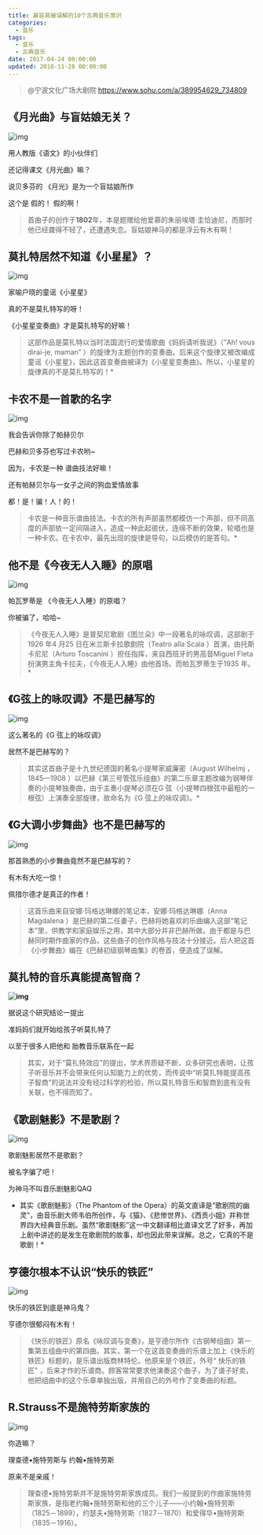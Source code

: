```yaml
---
title: 最容易被误解的10个古典音乐常识
categories:
  - 音乐
tags:
  - 音乐
  - 古典音乐
date: 2017-04-24 00:00:00
updated: 2018-11-28 00:00:00
---
```


> @宁波文化广场大剧院 https://www.sohu.com/a/389954629_734809

## 《月光曲》与盲姑娘无关？

![img](http://5b0988e595225.cdn.sohucs.com/images/20200421/2fde5c89a9ce446c8ea71468b3adae06.jpeg)

用人教版《语文》的小伙伴们

还记得课文《月光曲》嘛？

说贝多芬的 《月光》是为一个盲姑娘所作

这个是 假的！ 假的啊！

> 首曲子的创作于**1802**年，本是题赠给他爱慕的朱丽埃塔·圭恰迪尼，而那时他已经聋得不轻了，还遭遇失恋。盲姑娘神马的都是浮云有木有啊！

## **莫扎特居然不知道《小星星》？**

![img](http://5b0988e595225.cdn.sohucs.com/images/20200421/de355fa9670d43ba8932170702f0c472.jpeg)

家喻户晓的童谣《小星星》

真的不是莫扎特写的呀！

《小星星变奏曲》才是莫扎特写的好嘛！

> 这部作品是莫扎特以当时法国流行的爱情歌曲《妈妈请听我说》（“Ah! vous dirai-je, maman” ）的旋律为主题创作的变奏曲。后来这个旋律又被改编成童谣《小星星》，因此这首变奏曲被译为《小星星变奏曲》。所以，小星星的旋律真的不是莫扎特写的！*

## **卡农不是一首歌的名字**

![img](http://5b0988e595225.cdn.sohucs.com/images/20200421/57a7d7bd6eda43fe9eedf5fb360a4af2.jpeg)

我会告诉你除了帕赫贝尔

巴赫和贝多芬也写过卡农哟~

因为，卡农是一种 谱曲技法好嘛！

还有帕赫贝尔与一女子之间的狗血爱情故事

都！是！骗！人！的！

> 卡农是一种音乐谱曲技法。卡农的所有声部虽然都模仿一个声部，但不同高度的声部依一定间隔进入，造成一种此起彼伏，连绵不断的效果，轮唱也是一种卡农。在卡农中，最先出现的旋律是导句，以后模仿的是答句。*

## **他不是《今夜无人入睡》的原唱**

![img](http://5b0988e595225.cdn.sohucs.com/images/20200421/c03e9cec9f264c449fb01421a5073e3e.jpeg)

帕瓦罗蒂是 《今夜无人入睡》的原唱？

你被骗了，哈哈~

> 《今夜无人入睡》是普契尼歌剧《图兰朵》中一段著名的咏叹调，这部剧于1926 年4 月25 日在米兰斯卡拉歌剧院（Teatro alla Scala ）首演，由托斯卡尼尼（Arturo Toscanini ）担任指挥，来自西班牙的男高音Miguel Fleta 扮演男主角卡拉夫，《今夜无人入睡》由他首场。而帕瓦罗蒂生于1935 年。*

## **《G弦上的咏叹调》不是巴赫写的**

![img](http://5b0988e595225.cdn.sohucs.com/images/20200421/066e97ebafe74d7c91d575535dc450fd.jpeg)

这么著名的《G 弦上的咏叹调》

居然不是巴赫写的？

> 其实这首曲子是十九世纪德国的著名小提琴家威廉密（August Wilhelmj ，1845—1908 ）以巴赫《第三号管弦乐组曲》的第二乐章主题改编为钢琴伴奏的小提琴独奏曲，由于主奏小提琴必须在G 弦（小提琴四根弦中最粗的一根弦）上演奏全部旋律，故命名为《G 弦上的咏叹调》。*

## **《G大调小步舞曲》也不是巴赫写的**

![img](http://5b0988e595225.cdn.sohucs.com/images/20200421/63b471fb249f4f0f8c508a7d87db26a4.jpeg)

那首熟悉的小步舞曲竟然不是巴赫写的？

有木有大吃一惊！

佩措尔德才是真正的作者！

> 这首乐曲来自安娜·玛格达琳娜的笔记本，安娜·玛格达琳娜（Anna Magdalena ）是巴赫的第二任妻子，巴赫将她喜欢的乐曲编入这部“笔记本”里，供教学和家庭娱乐之用，其中大部分并非巴赫所做。由于都是与巴赫同时期作曲家的作品，这些曲子的创作风格与技法十分接近。后人把这首《小步舞曲》编在《巴赫初级钢琴曲集》的卷首，便造成了误解。

## **莫扎特的音乐真能提高智商？**

**![img](http://5b0988e595225.cdn.sohucs.com/images/20200421/6293c5038c094921a4be12a34485c167.jpeg)**

据说这个研究结论一提出

准妈妈们就开始给孩子听莫扎特了

以至于很多人把他和 胎教音乐联系在一起

> 其实，对于“莫扎特效应”的提出，学术界质疑不断，众多研究也表明，让孩子听音乐并不会带来任何认知能力上的优势，而传说中“听莫扎特能提高孩子智商”的说法并没有经过科学的检验，所以莫扎特音乐和智商到底有没有关联，也不得而知了。

## 《歌剧魅影》不是歌剧？

![img](http://5b0988e595225.cdn.sohucs.com/images/20200421/ef529d42c22a4df5878609b49e2003df.jpeg)

歌剧魅影居然不是歌剧？

被名字骗了吧！

为神马不叫音乐剧魅影QAQ

* 其实《歌剧魅影》（The Phantom of the Opera）的英文直译是“歌剧院的幽灵”，由音乐剧大师韦伯所创作，与《猫》、《悲惨世界》、《西贡小姐》并称世界四大经典音乐剧。虽然“歌剧魅影”这一中文翻译相比直译文艺了好多，再加上剧中讲述的是发生在歌剧院的故事，却也因此带来误解。总之，它真的不是歌剧！*

## **亨德尔根本不认识“快乐的铁匠”**

![img](http://5b0988e595225.cdn.sohucs.com/images/20200421/66c87746f2e24e47b1b348c1f650c4e2.jpeg)

快乐的铁匠到底是神马鬼？

亨德尔很郁闷有木有！

> 《快乐的铁匠》原名《咏叹调与变奏》，是亨德尔所作《古钢琴组曲》第一集第五组曲中的第四曲。其实，第一个在这首变奏曲的乐谱上加上《快乐的铁匠》标题的，是乐谱出版商林特伦。他原来是个铁匠，外号“ 快乐的铁匠” ，后来才作的乐谱商。顾客常常要求他演奏这个曲子，为了谱子好卖，他把组曲中的这个乐章单独出版，并用自己的外号作了变奏曲的标题。

## **R.Strauss不是施特劳斯家族的**

![img](http://5b0988e595225.cdn.sohucs.com/images/20200421/6d4f3c8dc14f4e5cac2a4b99c00640c4.jpeg)

你造嘛？

理查德▪施特劳斯与 约翰▪施特劳斯

原来不是亲戚！

> 理查德•施特劳斯并不是施特劳斯家族成员。我们一般提到的作曲家施特劳斯家族，是指老约翰•施特劳斯和他的三个儿子——小约翰•施特劳斯（1825－1899），约瑟夫•施特劳斯（1827－1870）和爱得华•施特劳斯（1835－1916）。
